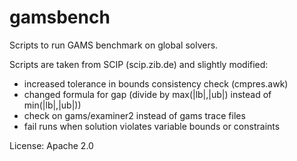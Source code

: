 # gamsbench
Scripts to run GAMS benchmark on global solvers.

Scripts are taken from SCIP (scip.zib.de) and slightly modified:
  - increased tolerance in bounds consistency check (cmpres.awk)
  - changed formula for gap (divide by max(|lb|,|ub|) instead of min(|lb|,|ub|))
  - check on gams/examiner2 instead of gams trace files
  - fail runs when solution violates variable bounds or constraints

License: Apache 2.0
